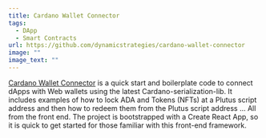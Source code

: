 ```yaml
---
title: Cardano Wallet Connector
tags:
  - DApp
  - Smart Contracts
url: https://github.com/dynamicstrategies/cardano-wallet-connector
image: ""
image_text: ""
---
```


[Cardano Wallet Connector](https://github.com/dynamicstrategies/cardano-wallet-connector) is a quick start and boilerplate code to connect dApps with Web wallets using the latest Cardano-serialization-lib. It includes examples of how to lock ADA and Tokens (NFTs) at a Plutus script address and then how to redeem them from the Plutus script address ... All from the front end. The project is bootstrapped with a Create React App, so it is quick to get started for those familiar with this front-end framework.

